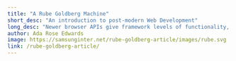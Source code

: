 ```yaml
---
title: "A Rube Goldberg Machine"
short_desc: "An introduction to post-modern Web Development"
long_desc: "Newer browser APIs give framework levels of functionality, built into the browser. They are powerful individually but also they complement each other, enabling us to produce beautiful websites."
author: Ada Rose Edwards
image: https://samsunginter.net/rube-goldberg-article/images/rube.svg
link: /rube-goldberg-article/
---
```

